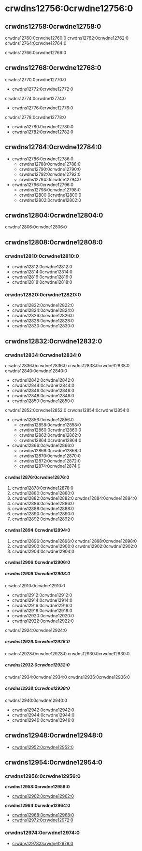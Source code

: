 # crwdns12756:0crwdne12756:0
## crwdns12758:0crwdne12758:0
crwdns12760:0crwdne12760:0 crwdns12762:0crwdne12762:0 crwdns12764:0crwdne12764:0

crwdns12766:0crwdne12766:0

## crwdns12768:0crwdne12768:0
crwdns12770:0crwdne12770:0
- crwdns12772:0crwdne12772:0

crwdns12774:0crwdne12774:0
- crwdns12776:0crwdne12776:0

crwdns12778:0crwdne12778:0
- crwdns12780:0crwdne12780:0
- crwdns12782:0crwdne12782:0

## crwdns12784:0crwdne12784:0
- crwdns12786:0crwdne12786:0
  - crwdns12788:0crwdne12788:0
  - crwdns12790:0crwdne12790:0
  - crwdns12792:0crwdne12792:0
  - crwdns12794:0crwdne12794:0
- crwdns12796:0crwdne12796:0
  - crwdns12798:0crwdne12798:0
  - crwdns12800:0crwdne12800:0
  - crwdns12802:0crwdne12802:0

## crwdns12804:0crwdne12804:0
crwdns12806:0crwdne12806:0

## crwdns12808:0crwdne12808:0
### crwdns12810:0crwdne12810:0
- crwdns12812:0crwdne12812:0
- crwdns12814:0crwdne12814:0
- crwdns12816:0crwdne12816:0
- crwdns12818:0crwdne12818:0

### crwdns12820:0crwdne12820:0
- crwdns12822:0crwdne12822:0
- crwdns12824:0crwdne12824:0
- crwdns12826:0crwdne12826:0
- crwdns12828:0crwdne12828:0
- crwdns12830:0crwdne12830:0

## crwdns12832:0crwdne12832:0
### crwdns12834:0crwdne12834:0
crwdns12836:0crwdne12836:0 crwdns12838:0crwdne12838:0 crwdns12840:0crwdne12840:0
- crwdns12842:0crwdne12842:0
- crwdns12844:0crwdne12844:0
- crwdns12846:0crwdne12846:0
- crwdns12848:0crwdne12848:0
- crwdns12850:0crwdne12850:0

crwdns12852:0crwdne12852:0 crwdns12854:0crwdne12854:0
- crwdns12856:0crwdne12856:0
  - crwdns12858:0crwdne12858:0
  - crwdns12860:0crwdne12860:0
  - crwdns12862:0crwdne12862:0
  - crwdns12864:0crwdne12864:0
- crwdns12866:0crwdne12866:0
  - crwdns12868:0crwdne12868:0
  - crwdns12870:0crwdne12870:0
  - crwdns12872:0crwdne12872:0
  - crwdns12874:0crwdne12874:0

#### crwdns12876:0crwdne12876:0
1. crwdns12878:0crwdne12878:0
2. crwdns12880:0crwdne12880:0
3. crwdns12882:0crwdne12882:0 crwdns12884:0crwdne12884:0
4. crwdns12886:0crwdne12886:0
5. crwdns12888:0crwdne12888:0
6. crwdns12890:0crwdne12890:0
7. crwdns12892:0crwdne12892:0

#### crwdns12894:0crwdne12894:0
1. crwdns12896:0crwdne12896:0 crwdns12898:0crwdne12898:0
2. crwdns12900:0crwdne12900:0 crwdns12902:0crwdne12902:0
3. crwdns12904:0crwdne12904:0

#### crwdns12906:0crwdne12906:0
##### crwdns12908:0crwdne12908:0
crwdns12910:0crwdne12910:0
- crwdns12912:0crwdne12912:0
- crwdns12914:0crwdne12914:0
- crwdns12916:0crwdne12916:0
- crwdns12918:0crwdne12918:0
- crwdns12920:0crwdne12920:0
- crwdns12922:0crwdne12922:0

crwdns12924:0crwdne12924:0

##### crwdns12926:0crwdne12926:0
crwdns12928:0crwdne12928:0 crwdns12930:0crwdne12930:0

##### crwdns12932:0crwdne12932:0
crwdns12934:0crwdne12934:0 crwdns12936:0crwdne12936:0

##### crwdns12938:0crwdne12938:0
crwdns12940:0crwdne12940:0
- crwdns12942:0crwdne12942:0
- crwdns12944:0crwdne12944:0
- crwdns12946:0crwdne12946:0

## crwdns12948:0crwdne12948:0
- [crwdns12952:0crwdne12952:0](crwdns12950:0crwdne12950:0)

## crwdns12954:0crwdne12954:0
### crwdns12956:0crwdne12956:0
**crwdns12958:0crwdne12958:0**
- [crwdns12962:0crwdne12962:0](crwdns12960:0crwdne12960:0)

**crwdns12964:0crwdne12964:0**
- [crwdns12968:0crwdne12968:0](crwdns12966:0crwdne12966:0)
- <a href="crwdns12970:0crwdne12970:0" data-proofer-ignore>crwdns12972:0crwdne12972:0</a>

### crwdns12974:0crwdne12974:0
- [crwdns12978:0crwdne12978:0](crwdns12976:0crwdne12976:0)
